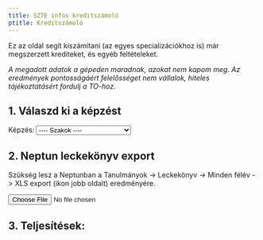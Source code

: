 ```yaml
---
title: SZTE infós kreditszámoló
ptitle: Kreditszámoló
---
```


Ez az oldal segít kiszámítani (az egyes specializációkhoz is) már megszerzett krediteket, és egyéb feltételeket.

*A megadott adatok a gépeden maradnak, azokat nem kapom meg.
Az eredmények pontosságáért felelősséget nem vállalok, hiteles tájékoztatásért fordulj a TO-hoz.*

## 1. Válaszd ki a képzést

<label>
Képzés:
<select style="color: black" id="szak">
    <option selected value="nope">---- Szakok ----</option>
    <option value="gi">gazdaságinformatikus</option>
    <option value="pti">programtervező informatikus</option>
    <option value="mi">mérnökinformatikus</option>
</select>
</label>
<span id="szakError" style="color: red"></span>

## 2. Neptun leckekönyv export
Szükség lesz a Neptunban a Tanulmányok -> Leckekönyv -> Minden félév -> XLS export (ikon jobb oldalt) eredményére.

<input type="file" id="leckekonyv" accept=".xlsx, application/vnd.openxmlformats-officedocument.spreadsheetml.sheet" />

## 3. Teljesítések:
<span id="specs"></span>

<script src="xlsx.full.min.js"></script>
<script src="papaparse.min.js"></script>
<script src="specdata.js"></script>
<script src="spec.js"></script>
